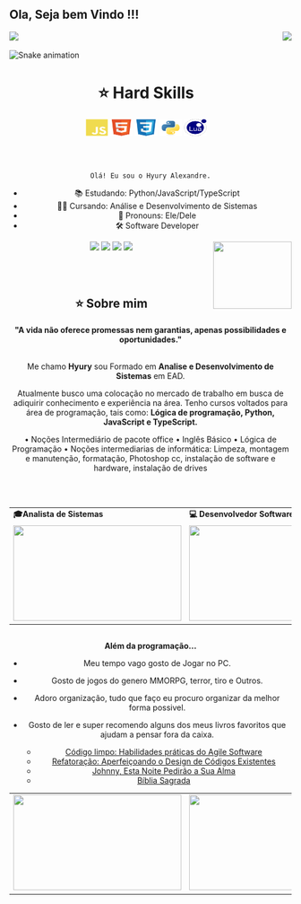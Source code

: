 ## Ola, Seja bem Vindo !!!

<div>
  
  <img  height="180em" src="https://github-readme-stats.vercel.app/api?username=hyuryx&show_icons=true&theme=vision-friendly-dark"/>
  <img align="right" height="180em" src="https://github-readme-stats.vercel.app/api/top-langs/?username=Hyuryx&layout=compact&langs_count=16&theme=great-gatsby"/>
</div>

![Snake animation](https://github.com/LuigiGF/LuigiGF/blob/output/github-contribution-grid-snake.svg)

<div  align="center"> 
  <div style="display:inline_block">
  <h1 align="center">⭐️ Hard Skills</h1>
    <img align="center" height="30" width="40" alt="js-icon"  src="https://raw.githubusercontent.com/devicons/devicon/master/icons/javascript/javascript-plain.svg">
    <img align="center" height="30" width="40" alt="html-icon" src="https://raw.githubusercontent.com/devicons/devicon/master/icons/html5/html5-original.svg">
    <img align="center" height="30" width="40" alt="css-icon" src="https://raw.githubusercontent.com/devicons/devicon/master/icons/css3/css3-original.svg">
    <img align="center" height="30" width="40" alt="c-icon" src="https://raw.githubusercontent.com/devicons/devicon/master/icons/python/python-original.svg">
    <img align="center" height="30" width="40" alt="nodejs-icon" src="https://raw.githubusercontent.com/devicons/devicon/master/icons/lua/lua-original.svg">
   </div>
    
<br><br>

    Olá! Eu sou o Hyury Alexandre.
    
   
 - 📚 Estudando: Python/JavaScript/TypeScript
 - 👨‍🎓 Cursando: Análise e Desenvolvimento de Sistemas
 - 👨 Pronouns: Ele/Dele
 - 🛠 Software Developer


 
<div> 
  <a href="https://www.instagram.com/hyuryx/" target="_blank"><img src="https://img.shields.io/badge/-Instagram-%23E4405F?style=for-the-badge&logo=instagram&logoColor=white" target="_blank"></a>
  <a href="https://discord.gg/Y4e8wsjj" target="_blank"><img src="https://img.shields.io/badge/Discord-7289DA?style=for-the-badge&logo=discord&logoColor=white" target="_blank"></a> 
  <a href = "mailto:hyuryoficial@gmail.com"><img src="https://img.shields.io/badge/-Gmail-%23333?style=for-the-badge&logo=gmail&logoColor=white" target="_blank"></a>
  <a href="https://www.linkedin.com/in/hyury-alexandre-8a6a06117/" target="_blank"><img src="https://img.shields.io/badge/-LinkedIn-%230077B5?style=for-the-badge&logo=linkedin&logoColor=white" target="_blank"></a>
  <img align= "right" src="https://media.discordapp.net/attachments/1124458877153460485/1124462327325003876/Gift_Hyury.gif" width="140" height="120px"> 
</div>






<br><br>

## ⭐️ Sobre mim
<div align='center'>
  <b>"A vida não oferece promessas nem garantias, apenas possibilidades e oportunidades."</b>
</div><br>

Me chamo <b>Hyury</b> sou Formado em <b>Analise e Desenvolvimento de Sistemas</b> em EAD.</b> 

 
Atualmente busco uma colocação no mercado de trabalho em busca de adiquirir conhecimento e experiência na área. Tenho cursos voltados para área de programação, tais como: <b>Lógica de programação, Python, JavaScript e TypeScript.</b>   



• Noções Intermediário de pacote office
• Inglês Básico
• Lógica de Programação
• Noções intermediarias de informática: Limpeza, montagem e manutenção, formatação, Photoshop cc, instalação de software e hardware, instalação de drives

<br><br>

<div align="center">
  <table>
    <tr>
      <td><b>🎓Analista de Sistemas</b></td>
      <td><b>💻 Desenvolvedor Software</b></td>
    </tr>
    <tr>
      <td><img src="https://www.noticiasgazin.com.br/wp-content/uploads/2019/08/PC.gif" width="300px" height="170px"></td>
      <td><img src="https://media3.giphy.com/media/v1.Y2lkPTc5MGI3NjExcXV4aWE5a2pkZHd5cXMyYml0YWpiOGNzZzZ1OWI4eTY4bTVpdWV1eSZlcD12MV9pbnRlcm5hbF9naWZfYnlfaWQmY3Q9Zw/26gQt4FJ6gd6DUGFW/giphy.gif" width="300px" height="170px"> </td>
    </tr>
  </table>
</div>

##
<b>Além da programação...</b>

- Meu tempo vago gosto de Jogar no PC.
- Gosto de jogos do genero MMORPG, terror, tiro e Outros.
- Adoro organização, tudo que faço eu procuro organizar da melhor forma possivel.
- Gosto de ler e super recomendo alguns dos meus livros favoritos que ajudam a pensar fora da caixa.
  

  - <a href='https://www.amazon.com.br/C%C3%B3digo-limpo-Robert-C-Martin/dp/8576082675'>Código limpo: Habilidades práticas do Agile Software</a>
  - <a href='https://www.amazon.com.br/Refatora%C3%A7%C3%A3o-Aperfei%C3%A7oando-Design-C%C3%B3digos-Existentes/dp/8575227246/ref=pd_lpo_sccl_3/143-1148651-2918627?pd_rd_w=nxZEM&content-id=amzn1.sym.036a9a17-ef5c-4c87-bb2c-81a28b5a8e68&pf_rd_p=036a9a17-ef5c-4c87-bb2c-81a28b5a8e68&pf_rd_r=VAW7AAAJC9W47P78K1GB&pd_rd_wg=z93zD&pd_rd_r=2603f7e7-c275-46b7-bc35-13c83f1cdc6f&pd_rd_i=8575227246&psc=1'>Refatoração: Aperfeiçoando o Design de Códigos Existentes</a>
  - <a href='https://www.amazon.com.br/Johnny-Esta-Noite-Pedir%C3%A3o-Alma/dp/8576892766/ref=sr_1_1?__mk_pt_BR=%C3%85M%C3%85%C5%BD%C3%95%C3%91&crid=35F1DO4WXSKT9&keywords=johnny+esta+noite+pedir%C3%A3o+sua+alma&qid=1688171370&s=books&sprefix=jhony+esta+noite+pedirao+sua+alma%2Cstripbooks%2C187&sr=1-1'>Johnny, Esta Noite Pedirão a Sua Alma</a>
  - <a href='https://www.amazon.com.br/B%C3%ADblia-Sagrada-Almeida-Revista-Atualizada/dp/B095GQG4LJ/ref=sr_1_2?keywords=biblia+sagrada&qid=1688171416&s=books&sprefix=bilbia+sa%2Cstripbooks%2C190&sr=1-2'>Bíblia Sagrada</a>

<div align="center">
  <table>
    <tr>
      <td><img src="https://jonhnnyweslley.net/pt-br/blog/como-utilizar-ia-para-aumentar-sua-produtividade-em-programacao/tabnine_python_demo.gif" width="300px" height="170px"> </td>   
      <td><img src="https://miro.medium.com/v2/resize:fit:1000/1*Q5_t-R0xRs07wW1Kf8rCSw.gif" width="300px" height="170px"> </td>
    </tr>
  </table>
</div>
